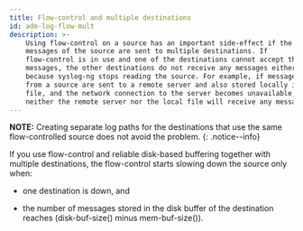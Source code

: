 ```yaml
---
title: Flow-control and multiple destinations
id: adm-log-flow-mult
description: >-
    Using flow-control on a source has an important side-effect if the
    messages of the source are sent to multiple destinations. If
    flow-control is in use and one of the destinations cannot accept the
    messages, the other destinations do not receive any messages either,
    because syslog-ng stops reading the source. For example, if messages
    from a source are sent to a remote server and also stored locally in a
    file, and the network connection to the server becomes unavailable,
    neither the remote server nor the local file will receive any messages.
---
```


**NOTE:** Creating separate log paths for the destinations that use the same
flow-controlled source does not avoid the problem.
{: .notice--info}

If you use flow-control and reliable disk-based buffering together with
multiple destinations, the flow-control starts slowing down the source
only when:

- one destination is down, and

- the number of messages stored in the disk buffer of the destination
    reaches (disk-buf-size() minus mem-buf-size()).
